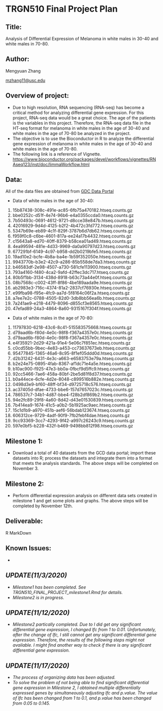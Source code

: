 TRGN510 Final Project Plan
================
Title:
------------------
Analysis of Differential Expression of Melanoma in white males in 30-40 and white males in 70-80.

Author:
----------------
Mengyuan Zhang

mzhang11@usc.edu

Overview of project:
----------------------
* Due to high resolution, RNA sequencing (RNA-seq) has become a critical method for analyzing differential gene expression. For this project, RNA-seq data would be a great choice. The age of the patients is the variables in this project. Therefore, the RNA-seq data file in the HT-seq format for melanoma in white males in the age of 30-40 and white males in the age of 70-80 be analyzed in the project.
* The objective is to use the Bioconductor in R to analyze the differential gene expression of melanoma in white males in the age of 30-40 and white males in the age of 70-80.
* The following link is a reference of Vignette. https://www.bioconductor.org/packages/devel/workflows/vignettes/RNAseq123/inst/doc/limmaWorkflow.html

Data:
------------
All of the data files are obtained from [GDC Data Portal](https://portal.gdc.cancer.gov/)
* Data of white males in the age of 30-40:
1. 15b87438-308c-491e-ac85-6fb75a470182.htseq.counts.gz
2. bbe0252c-d51f-4e74-96b6-e4a0355ccda0.htseq.counts.gz
3. 7b50493c-0691-4612-9721-d8cce38e847b.htseq.counts.gz
4. 42016929-9d4d-4125-b2f2-4b472c3fd772.htseq.counts.gz
5. 5347b69e-eb89-4c1f-829f-3787b6d7db62.htseq.counts.gz
6. f959f0c8-c6be-4601-817a-ee24a17b4432.htseq.counts.gz
7. c15643a8-ed70-40ff-8379-b58cea01ad49.htseq.counts.gz
8. 4ea99594-481e-4d33-9969-da0a90797d23.htseq.counts.gz
9. 677291bf-6149-4c97-b958-dd2b0219bfe5.htseq.counts.gz
10. 19ad10e2-bcfe-4b8a-ba4e-1b59f352050e.htseq.counts.gz
11. 9943770b-b3e2-42c9-a286-85b558de7da3.htseq.counts.gz
12. b46583df-2e98-4507-a730-581cfe113900.htseq.counts.gz
13. 793a4160-f480-4ca2-9afd-42ffec3dc717.htseq.counts.gz
14. 80b5f1bb-3134-438d-8918-b63c73a44e0f.htseq.counts.gz
15. 08b7568c-c002-43ff-8f86-4be189aada9e.htseq.counts.gz
16. ab2983e3-716c-4374-81a2-2837cf76930e.htseq.counts.gz
17. e99fba98-f95e-4fc9-aa7d-5f8164c06f2a.htseq.counts.gz
18. a7ee7e2c-0788-4505-82d0-3db8bb56ea6b.htseq.counts.gz
19. 7a241ae9-e218-4479-8096-d855cf3e8565.htseq.counts.gz
20. 47efad89-24a3-4864-8a60-9315167f304f.htseq.counts.gz

* Data of white males in the age of 70-80:
1. 11797830-6218-43c6-8c41-515583575668.htseq.counts.gz
2. d79aad6b-f80d-4e0c-98f8-f367a4357e0c.htseq.counts.gz
3. d79aad6b-f80d-4e0c-98f8-f367a4357e0c.htseq.counts.gz
4. e4f35921-2d29-421a-91e4-5e06c7f851ec.htseq.counts.gz
5. c0cd55bb-9bec-4e83-a453-cc73637673eb.htseq.counts.gz
6. 95477845-1365-46a6-8c95-8f1ef05ddd0d.htseq.counts.gz
7. d2b31242-6431-4e3c-a663-e6583753e79a.htseq.counts.gz
8. b2e24e75-0895-4fab-8367-af1dc71e4a5e.htseq.counts.gz
9. b10ac900-f925-47e3-bb0a-0fbcf9d5ffc9.htseq.counts.gz
10. 92cc5466-7ae6-458a-80bf-2be5d81f8d37.htseq.counts.gz
11. b0a44ece-6cfe-4d2e-8048-c899516b882e.htseq.counts.gz
12. 0498d3e9-bf60-48ff-bf34-d9725718c576.htseq.counts.gz
13. ac37405d-dfae-4733-bbe6-157d7657023c.htseq.counts.gz
14. 786537c7-34b1-4d87-bbe4-f28b2df869b2.htseq.counts.gz
15. 94e2fc89-29f8-4a60-8d42-d43e01530839.htseq.counts.gz
16. 7b414ea9-1674-41c5-a0b2-5b1925ac9aec.htseq.counts.gz
17. 15c1d1b9-a970-451b-aef6-56bdab123674.htseq.counts.gz
18. 606312ce-9729-4adf-90f9-7fb2febf4dae.htseq.counts.gz
19. 9cc93369-3cc7-4293-9f42-a997c26243c9.htseq.counts.gz
20. 597e0bf5-b228-432f-b469-9498bb812f98.htseq.counts.gz

Milestone 1:
----------------
* Download a total of 40 datasets from the GCD data portal; import these datasets into R; process the datasets and integrate them into a format that meets the analysis standards. The above steps will be completed on November 3.

Milestone 2:
----------------
* Perform differential expression analysis on different data sets created in milestone 1 and get some plots and graphs. The above steps will be completed by November 12th.

Deliverable:
----------------
R MarkDown

Known Issues:
---------
* 



*UPDATE(11/3/2020)*
--------
* *Milestone1 has been completed. See TRGN510_FINAL_PROJECT_milestone1.Rmd for details.* 
* *Milestone2 is in progress.*


*UPDATE(11/12/2020)*
-----------
* *Milestone2 partically completed. Due to I did get any significant differential gene expression, I changed lfc from 1 to 0.01. Unfortunately, after the change of lfc, I still cannot get any significant differential gene expression. Therefore, the results of the following steps might not available. I might find another way to check if there is any significant differential gene expression.* 

*UPDATE(11/17/2020)*
------------
* *The process of organizing data has been adjusted.*
* *To solve the problem of not being able to find significant differential gene expression in Milestone 2, I obtained multiple differentially expressed genes by simultaneously adjusting lfc and p.value. The value of lfc has been changed from 1 to 0.1, and p.value has been changed from 0.05 to 0.145.*


